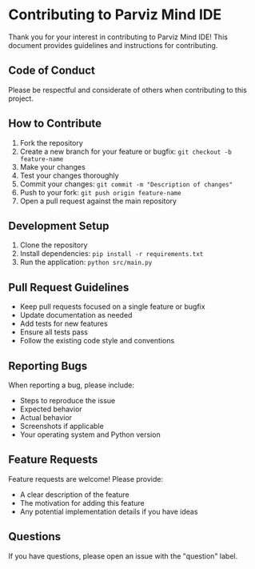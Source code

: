 # Contributing to Parviz Mind IDE

Thank you for your interest in contributing to Parviz Mind IDE! This document provides guidelines and instructions for contributing.

## Code of Conduct

Please be respectful and considerate of others when contributing to this project.

## How to Contribute

1. Fork the repository
2. Create a new branch for your feature or bugfix: `git checkout -b feature-name`
3. Make your changes
4. Test your changes thoroughly
5. Commit your changes: `git commit -m "Description of changes"`
6. Push to your fork: `git push origin feature-name`
7. Open a pull request against the main repository

## Development Setup

1. Clone the repository
2. Install dependencies: `pip install -r requirements.txt`
3. Run the application: `python src/main.py`

## Pull Request Guidelines

- Keep pull requests focused on a single feature or bugfix
- Update documentation as needed
- Add tests for new features
- Ensure all tests pass
- Follow the existing code style and conventions

## Reporting Bugs

When reporting a bug, please include:

- Steps to reproduce the issue
- Expected behavior
- Actual behavior
- Screenshots if applicable
- Your operating system and Python version

## Feature Requests

Feature requests are welcome! Please provide:

- A clear description of the feature
- The motivation for adding this feature
- Any potential implementation details if you have ideas

## Questions

If you have questions, please open an issue with the "question" label. 